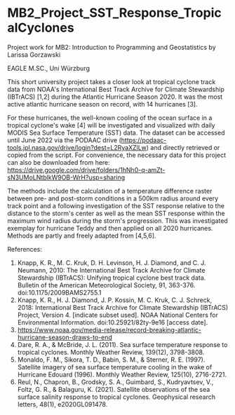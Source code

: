 # MB2_Project_SST_Response_TropicalCyclones

Project work for MB2: Introduction to Programming and Geostatistics by Larissa Gorzawski

EAGLE M.SC., Uni Würzburg

This short university project takes a closer look at tropical cyclone track data from NOAA's International Best Track Archive for Climate Stewardship (IBTrACS) [1,2] during the Atlantic Hurricane Season 2020. It was the most active atlantic hurricane season on record, with 14 hurricanes [3].

For these hurricanes, the well-known cooling of the ocean surface in a tropical cyclone's wake [4] will be investigated and visualized with daily MODIS Sea Surface Temperature (SST) data. The dataset can be accessed until June 2022 via the PODAAC drive (https://podaac-tools.jpl.nasa.gov/drive/login?dest=L2RyaXZlLw) and directly retrieved or copied from the script. For convenience, the necessary data for this project can also be downloaded from here: https://drive.google.com/drive/folders/1hNh0-q-amZt-sN3UMoLNtblkW9OB-WrH?usp=sharing

The methods include the calculation of a temperature difference raster between pre- and post-storm conditions in a 500km radius around every track point and a following investigation of the SST response relative to the distance to the storm's center as well as the mean SST response within the maximum wind radius during the storm's progression. This was investigated exemplay for hurricane Teddy and then applied on all 2020 hurricanes. Methods are partly and freely adapted from [4,5,6].

References:
1. Knapp, K. R., M. C. Kruk, D. H. Levinson, H. J. Diamond, and C. J. Neumann, 2010: The International Best Track Archive for Climate Stewardship (IBTrACS): Unifying tropical cyclone best track data. Bulletin of the American Meteorological Society, 91, 363-376. doi:10.1175/2009BAMS2755.1
2. Knapp, K. R., H. J. Diamond, J. P. Kossin, M. C. Kruk, C. J. Schreck, 2018: International Best Track Archive for Climate Stewardship (IBTrACS) Project, Version 4. [indicate subset used]. NOAA National Centers for Environmental Information. doi:10.25921/82ty-9e16 [access date].
3. https://www.noaa.gov/media-release/record-breaking-atlantic-hurricane-season-draws-to-end
4. Dare, R. A., & McBride, J. L. (2011). Sea surface temperature response to tropical cyclones. Monthly Weather Review, 139(12), 3798-3808.
5. Monaldo, F. M., Sikora, T. D., Babin, S. M., & Sterner, R. E. (1997). Satellite imagery of sea surface temperature cooling in the wake of Hurricane Edouard (1996). Monthly Weather Review, 125(10), 2716-2721.
6. Reul, N., Chapron, B., Grodsky, S. A., Guimbard, S., Kudryavtsev, V., Foltz, G. R., & Balaguru, K. (2021). Satellite observations of the sea surface salinity response to tropical cyclones. Geophysical research letters, 48(1), e2020GL091478.
